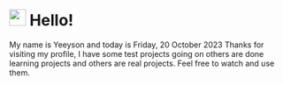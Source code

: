  <h1>
    <img src="https://emojis.slackmojis.com/emojis/images/1643510097/45343/hi.gif?1643510097" width="30"/> 
    Hello!
 </h1>
 <p>
    My name is Yeeyson and today is Friday, 20 October 2023
    Thanks for visiting my profile, I have some test projects going on others are done learning projects and others are real projects.
    Feel free to watch and use them.
 </p>